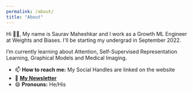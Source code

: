 ```yaml
---
permalink: /about/
title: "About"
---
```


Hi 👋🏻, My name is Saurav Maheshkar and I work as a Growth ML Engineer at Weights and Biases. I'll be starting my undergrad in September 2022.

I’m currently learning about Attention, Self-Supervised Representation Learning, Graphical Models and Medical Imaging.

* 📫 **How to reach me:** My Social Handles are linked on the website
* 📃 [**My Newsletter**](https://sauravmaheshkar.substack.com/)
* 😄 **Pronouns:** He/His
